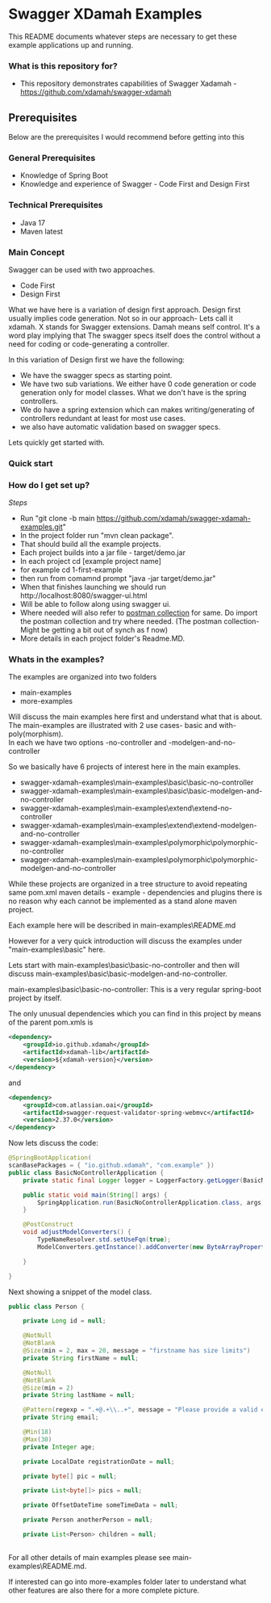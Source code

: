 # Swagger XDamah Examples #

This README documents whatever steps are necessary to get these example applications up and running.

### What is this repository for? ###

* This repository  demonstrates capabilities of  Swagger Xadamah - https://github.com/xdamah/swagger-xdamah

## Prerequisites ##
Below are the prerequisites I would recommend before getting into this
### General Prerequisites ###
* Knowledge of Spring Boot
* Knowledge and experience of Swagger - Code First and Design First


### Technical Prerequisites ###

* Java 17
* Maven latest

### Main Concept ###

Swagger can be used with two approaches.
* Code First
* Design First  


What we have here is a variation of design first approach.
Design first usually implies code generation. Not so in our approach- Lets call it xdamah. X stands for Swagger extensions. Damah means self control. It's a word play implying that The swagger specs itself does the control without a need for coding or code-generating a controller.

In this variation of Design first we have the following:
* We have the swagger specs as starting point.   
* We have two sub variations. We either have 0 code generation or code generation only for model classes.  What we don't have is the spring controllers.   
* We do have a spring extension which can makes writing/generating of controllers redundant at least for most use cases.  
* we also have automatic validation based on swagger specs.  

Lets quickly get started with.
### Quick start ###


### How do I get set up? ###


*Steps*  
* Run "git clone -b main https://github.com/xdamah/swagger-xdamah-examples.git"
* In the project folder run "mvn clean package".
* That should build all the example projects.
* Each project builds into a jar file - target/demo.jar   
* In each project cd [example project name]
* for example cd 1-first-example
* then run from comamnd prompt "java -jar target/demo.jar"
* When that finishes launching we should run http://localhost:8080/swagger-ui.html  
* Will be able to follow along using swagger ui.   
* Where needed will also refer to [postman collection](swagger-xdamah-postman-collection.json)  for same.  Do import the postman collection and try where needed.  (The postman collection- Might be getting a bit out of synch as f now) 
* More details in each project folder's Readme.MD.

### Whats in the examples? ###

The examples are organized into two folders   
* main-examples
* more-examples

Will discuss the main examples here first and understand what that is about.  
The main-examples are illustrated with 2 use cases- basic and with-poly(morphism).  
In each we have two options -no-controller and -modelgen-and-no-controller  

So we basically have 6 projects of interest here in the main examples.  
* swagger-xdamah-examples\main-examples\basic\basic-no-controller
* swagger-xdamah-examples\main-examples\basic\basic-modelgen-and-no-controller
* swagger-xdamah-examples\main-examples\extend\extend-no-controller
* swagger-xdamah-examples\main-examples\extend\extend-modelgen-and-no-controller
* swagger-xdamah-examples\main-examples\polymorphic\polymorphic-no-controller
* swagger-xdamah-examples\main-examples\polymorphic\polymorphic-modelgen-and-no-controller

While these projects are organized in a tree structure to avoid repeating same pom.xml maven details - example - dependencies and plugins there is no reason why each cannot be implemented as a stand alone maven project.  

Each example here will be described in main-examples\README.md   

However for a very quick introduction will discuss the examples under "main-examples\basic" here.  

Lets start with main-examples\basic\basic-no-controller and then will discuss main-examples\basic\basic-modelgen-and-no-controller.  

main-examples\basic\basic-no-controller:
This is a very regular spring-boot project by itself.  

The only unusual dependencies which you can find in this project by means of the parent pom.xmls is
```xml
<dependency>
	<groupId>io.github.xdamah</groupId>
	<artifactId>xdamah-lib</artifactId>
	<version>${xdamah-version}</version>
</dependency>
```		
and
```xml
<dependency>
	<groupId>com.atlassian.oai</groupId>
	<artifactId>swagger-request-validator-spring-webmvc</artifactId>
	<version>2.37.0</version>
</dependency>
```		
Now lets discuss the code:  

```java
@SpringBootApplication(
scanBasePackages = { "io.github.xdamah", "com.example" })
public class BasicNoControllerApplication {
	private static final Logger logger = LoggerFactory.getLogger(BasicNoControllerApplication.class);

	public static void main(String[] args) {
		SpringApplication.run(BasicNoControllerApplication.class, args);
	}

	@PostConstruct
	void adjustModelConverters() {
		TypeNameResolver.std.setUseFqn(true);
		ModelConverters.getInstance().addConverter(new ByteArrayPropertyConverter());

	}

}
```	

Next showing a snippet of the model class.   
```java
public class Person {

	private Long id = null;

	@NotNull
	@NotBlank
	@Size(min = 2, max = 20, message = "firstname has size limits")
	private String firstName = null;

	@NotNull
	@NotBlank
	@Size(min = 2)
	private String lastName = null;

	@Pattern(regexp = ".+@.+\\..+", message = "Please provide a valid email address")
	private String email;

	@Min(18)
	@Max(30)
	private Integer age;

	private LocalDate registrationDate = null;

	private byte[] pic = null;

	private List<byte[]> pics = null;

	private OffsetDateTime someTimeData = null;

	private Person anotherPerson = null;

	private List<Person> children = null;
	
```	
For all other details of main examples please see main-examples\README.md.    



If interested can go into more-examples folder later to understand what other features are also there for a more complete picture.


